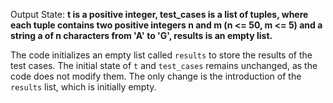 Output State: **t is a positive integer, test_cases is a list of tuples, where each tuple contains two positive integers n and m (n <= 50, m <= 5) and a string a of n characters from 'A' to 'G', results is an empty list.**

The code initializes an empty list called `results` to store the results of the test cases. The initial state of `t` and `test_cases` remains unchanged, as the code does not modify them. The only change is the introduction of the `results` list, which is initially empty.